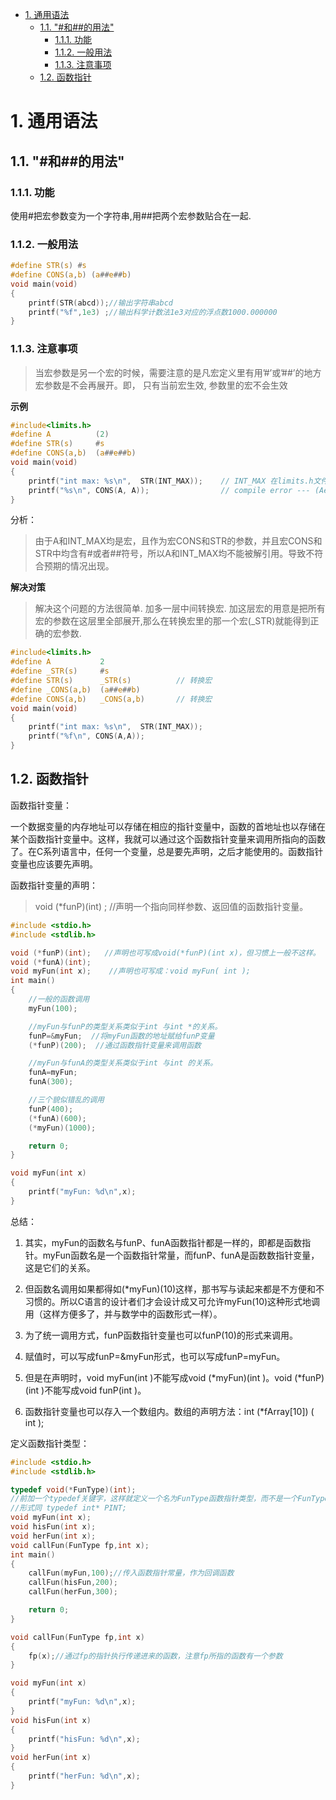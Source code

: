 
<!-- @import "[TOC]" {cmd="toc" depthFrom=1 depthTo=6 orderedList=false} -->

<!-- code_chunk_output -->

- [1. 通用语法](#1-通用语法)
  - [1.1. "#和##的用法"](#11-和的用法)
    - [1.1.1. 功能](#111-功能)
    - [1.1.2. 一般用法](#112-一般用法)
    - [1.1.3. 注意事项](#113-注意事项)
  - [1.2. 函数指针](#12-函数指针)

<!-- /code_chunk_output -->

# 1. 通用语法

## 1.1. "#和##的用法"

### 1.1.1. 功能

使用#把宏参数变为一个字符串,用##把两个宏参数贴合在一起.

### 1.1.2. 一般用法

```c {.line-numbers}
#define STR(s) #s
#define CONS(a,b) (a##e##b)
void main(void)
{
	printf(STR(abcd));//输出字符串abcd
    printf("%f",1e3) ;//输出科学计数法1e3对应的浮点数1000.000000
}
```

### 1.1.3. 注意事项

> 当宏参数是另一个宏的时候，需要注意的是凡宏定义里有用’#’或’##’的地方宏参数是不会再展开。即， 只有当前宏生效, 参数里的宏不会生效

**示例**

```c {.line-numbers}
#include<limits.h>
#define A          (2)
#define STR(s)     #s
#define CONS(a,b)  (a##e##b)
void main(void)
{
	printf("int max: %s\n",  STR(INT_MAX));    // INT_MAX 在limits.h文件中 → 输出int max: INT_MAX
	printf("%s\n", CONS(A, A));                // compile error --- (AeA)
}
```

分析：
>由于A和INT_MAX均是宏，且作为宏CONS和STR的参数，并且宏CONS和STR中均含有#或者##符号，所以A和INT_MAX均不能被解引用。导致不符合预期的情况出现。

**解决对策**

> 解决这个问题的方法很简单. 加多一层中间转换宏. 加这层宏的用意是把所有宏的参数在这层里全部展开,那么在转换宏里的那一个宏(_STR)就能得到正确的宏参数.


```c {.line-numbers}
#include<limits.h>
#define A           2
#define _STR(s)     #s
#define STR(s)      _STR(s)          // 转换宏
#define _CONS(a,b)  (a##e##b)
#define CONS(a,b)   _CONS(a,b)       // 转换宏
void main(void)
{
	printf("int max: %s\n",  STR(INT_MAX));   
	printf("%f\n", CONS(A,A));                
}
```

## 1.2. 函数指针

函数指针变量：

一个数据变量的内存地址可以存储在相应的指针变量中，函数的首地址也以存储在某个函数指针变量中。这样，我就可以通过这个函数指针变量来调用所指向的函数了。在C系列语言中，任何一个变量，总是要先声明，之后才能使用的。函数指针变量也应该要先声明。

函数指针变量的声明：

> void (*funP)(int) ;   //声明一个指向同样参数、返回值的函数指针变量。

```c {.line-numbers}
#include <stdio.h>
#include <stdlib.h>

void (*funP)(int);   //声明也可写成void(*funP)(int x)，但习惯上一般不这样。
void (*funA)(int);
void myFun(int x);    //声明也可写成：void myFun( int );
int main()
{
    //一般的函数调用
    myFun(100);

    //myFun与funP的类型关系类似于int 与int *的关系。
    funP=&myFun;  //将myFun函数的地址赋给funP变量
    (*funP)(200);  //通过函数指针变量来调用函数

    //myFun与funA的类型关系类似于int 与int 的关系。
    funA=myFun;
    funA(300);

    //三个貌似错乱的调用
    funP(400);
    (*funA)(600);
    (*myFun)(1000);

    return 0;
}

void myFun(int x)
{
    printf("myFun: %d\n",x);
}
```

总结：

1. 其实，myFun的函数名与funP、funA函数指针都是一样的，即都是函数指针。myFun函数名是一个函数指针常量，而funP、funA是函数数指针变量，这是它们的关系。

1. 但函数名调用如果都得如(*myFun)(10)这样，那书写与读起来都是不方便和不习惯的。所以C语言的设计者们才会设计成又可允许myFun(10)这种形式地调用（这样方便多了，并与数学中的函数形式一样）。

1. 为了统一调用方式，funP函数指针变量也可以funP(10)的形式来调用。

1. 赋值时，可以写成funP=&myFun形式，也可以写成funP=myFun。

1. 但是在声明时，void myFun(int )不能写成void (*myFun)(int )。void (*funP)(int )不能写成void funP(int )。

1. 函数指针变量也可以存入一个数组内。数组的声明方法：int (*fArray[10]) ( int );

定义函数指针类型：

```c {.line-numbers}
#include <stdio.h>
#include <stdlib.h>

typedef void(*FunType)(int);
//前加一个typedef关键字，这样就定义一个名为FunType函数指针类型，而不是一个FunType变量。
//形式同 typedef int* PINT;
void myFun(int x);
void hisFun(int x);
void herFun(int x);
void callFun(FunType fp,int x);
int main()
{
    callFun(myFun,100);//传入函数指针常量，作为回调函数
    callFun(hisFun,200);
    callFun(herFun,300);

    return 0;
}

void callFun(FunType fp,int x)
{
    fp(x);//通过fp的指针执行传递进来的函数，注意fp所指的函数有一个参数
}

void myFun(int x)
{
    printf("myFun: %d\n",x);
}
void hisFun(int x)
{
    printf("hisFun: %d\n",x);
}
void herFun(int x)
{
    printf("herFun: %d\n",x);
}
```
